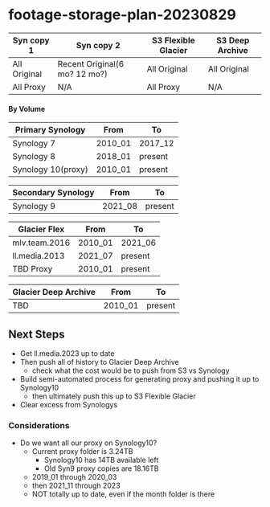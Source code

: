 # footage-storage-plan-20230829



| Syn copy 1 | Syn copy 2 | S3 Flexible Glacier | S3 Deep Archive |
| -------- | -------- | -------- | ----- |
|All Original |Recent Original(6 mo? 12 mo?) |All Original |All Original |
|All Proxy |N/A |All Proxy |N/A |


#### By Volume 
Primary Synology |From | To|
|----| ----- | ----- |
Synology 7 |2010_01 | 2017_12 |
Synology 8 |2018_01 | present |
Synology 10(proxy) |2010_01 | present |

Secondary Synology |From | To|
|----| ----- | ----- |
Synology 9 |2021_08 | present |

Glacier Flex |From | To|
|----| ----- | ----- |
mlv.team.2016 |2010_01 | 2021_06 |
ll.media.2013 |2021_07 | present |
TBD Proxy | 2010_01 | present |

Glacier Deep Archive |From | To|
|----| ----- | ----- |
TBD |2010_01 |  present |

## Next Steps
- Get ll.media.2023 up to date
- Then push all of history to Glacier Deep Archive
	- check what the cost would be to push from S3 vs Synology
- Build semi-automated process for generating proxy and pushing it up to Synology10
	- then ultimately push this up to S3 Flexible Glacier
- Clear excess from Synologys

### Considerations
- Do we want all our proxy on Synology10?
	- Current proxy folder is 3.24TB
		- Synology10 has 14TB available left 
		- Old Syn9 proxy copies are 18.16TB
	- 2019_01 through 2020_03
	- then 2021_11 through 2023
	- NOT totally up to date, even if the month folder is there